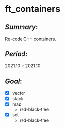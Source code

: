 # ft_containers

## *Summary*:
Re-code C++ containers.

## *Period*:
2021.10 ~ 2021.10

## *Goal*:
- [x] vector
- [x] stack
- [x] map
  - red-black-tree
- [x] set
  - red-black-tree
  
